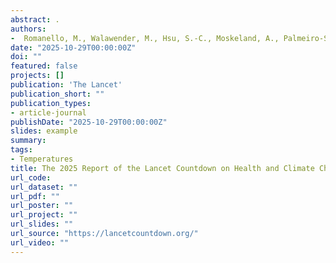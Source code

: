 ```yaml
---
abstract: .
authors:
-  Romanello, M., Walawender, M., Hsu, S.-C., Moskeland, A., Palmeiro-Silva, Y., Scamman, D., Smallcombe, J.W., Ballester, J., Basagaña, X., Ruiz-Cabrejos, J. et al.
date: "2025-10-29T00:00:00Z"
doi: ""
featured: false
projects: []
publication: 'The Lancet'
publication_short: ""
publication_types:
- article-journal
publishDate: "2025-10-29T00:00:00Z"
slides: example
summary: 
tags:
- Temperatures
title: The 2025 Report of the Lancet Countdown on Health and Climate Change.
url_code:
url_dataset: ""
url_pdf: ""
url_poster: ""
url_project: ""
url_slides: ""
url_source: "https://lancetcountdown.org/"
url_video: ""
---
```

